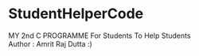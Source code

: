 # StudentHelperCode
MY 2nd C PROGRAMME For Students To Help Students 
<br>
Author : Amrit Raj Dutta :) 
